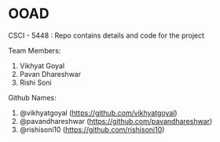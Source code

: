 # OOAD
CSCI - 5448 : Repo contains details and code for the project 

Team Members: 
1) Vikhyat Goyal
2) Pavan Dhareshwar 
3) Rishi Soni

Github Names:
1) @vikhyatgoyal (https://github.com/vikhyatgoyal)
2) @pavandhareshwar (https://github.com/pavandhareshwar) 
3) @rishisoni10 (https://github.com/rishisoni10)
